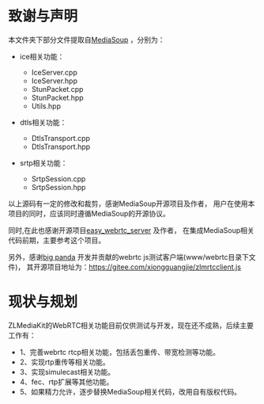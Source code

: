 # 致谢与声明
本文件夹下部分文件提取自[MediaSoup](https://github.com/versatica/mediasoup) ，分别为：

- ice相关功能：
  - IceServer.cpp
  - IceServer.hpp
  - StunPacket.cpp
  - StunPacket.hpp
  - Utils.hpp
  
- dtls相关功能：
   - DtlsTransport.cpp
   - DtlsTransport.hpp
   
- srtp相关功能：
   - SrtpSession.cpp
   - SrtpSession.hpp
   

以上源码有一定的修改和裁剪，感谢MediaSoup开源项目及作者，
用户在使用本项目的同时，应该同时遵循MediaSoup的开源协议。

同时,在此也感谢开源项目[easy_webrtc_server](https://github.com/Mihawk086/easy_webrtc_server) 及作者，
在集成MediaSoup相关代码前期，主要参考这个项目。

另外，感谢[big panda](<2381267071@qq.com>) 开发并贡献的webrtc js测试客户端(www/webrtc目录下文件)，
其开源项目地址为：https://gitee.com/xiongguangjie/zlmrtcclient.js

# 现状与规划
ZLMediaKit的WebRTC相关功能目前仅供测试与开发，现在还不成熟，后续主要工作有：

- 1、完善webrtc rtcp相关功能，包括丢包重传、带宽检测等功能。
- 2、实现rtp重传等相关功能。
- 3、实现simulecast相关功能。
- 4、fec、rtp扩展等其他功能。
- 5、如果精力允许，逐步替换MediaSoup相关代码，改用自有版权代码。

